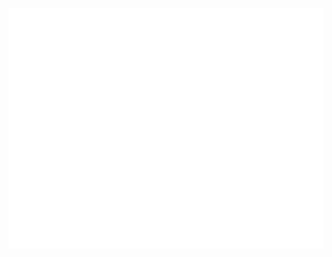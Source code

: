 ![Metrics](https://raw.githubusercontent.com/JhonatanMotaDev/JhonatanMotaDev/main/github-metrics.svg)
